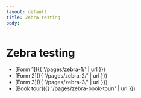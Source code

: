 ```yaml
---
layout: default
title: Zebra testing
body:
---
```


# Zebra testing

- [Form 1]({{ '/pages/zebra-1/' | url }})
- [Form 2]({{ '/pages/zebra-2/' | url }})
- [Form 3]({{ '/pages/zebra-3/' | url }})
- [Book tour]({{ '/pages/zebra-book-tour/' | url }})
